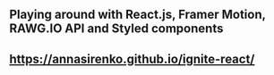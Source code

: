 ## Playing around with React.js, Framer Motion, RAWG.IO API and Styled components

## https://annasirenko.github.io/ignite-react/